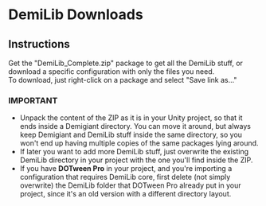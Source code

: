 # DemiLib Downloads

## Instructions
Get the "DemiLib_Complete.zip" package to get all the DemiLib stuff, or download a specific configuration with only the files you need.  
To download, just right-click on a package and select "Save link as..."

### IMPORTANT
- Unpack the content of the ZIP as it is in your Unity project, so that it ends inside a Demigiant directory. You can move it around, but always keep Demigiant and DemiLib stuff inside the same directory, so you won't end up having multiple copies of the same packages lying around.
- If later you want to add more DemiLib stuff, just overwrite the existing DemiLib directory in your project with the one you'll find inside the ZIP.
- If you have **DOTween Pro** in your project, and you're importing a configuration that requires DemiLib core, first delete (not simply overwrite) the DemiLib folder that DOTween Pro already put in your project, since it's an old version with a different directory layout.
